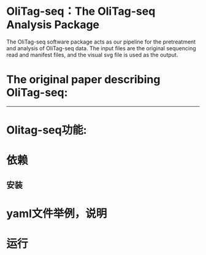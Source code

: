 # OliTag-seq：The OliTag-seq Analysis Package
The OliTag-seq software package acts as our pipeline for the pretreatment and analysis of OliTag-seq data. The input files are the original sequencing read and manifest files, and the visual svg file is used as the output.
# The original paper describing OliTag-seq:
*******************************************
# Olitag-seq功能:


# 依赖

## 安装

# yaml文件举例，说明

# 运行
